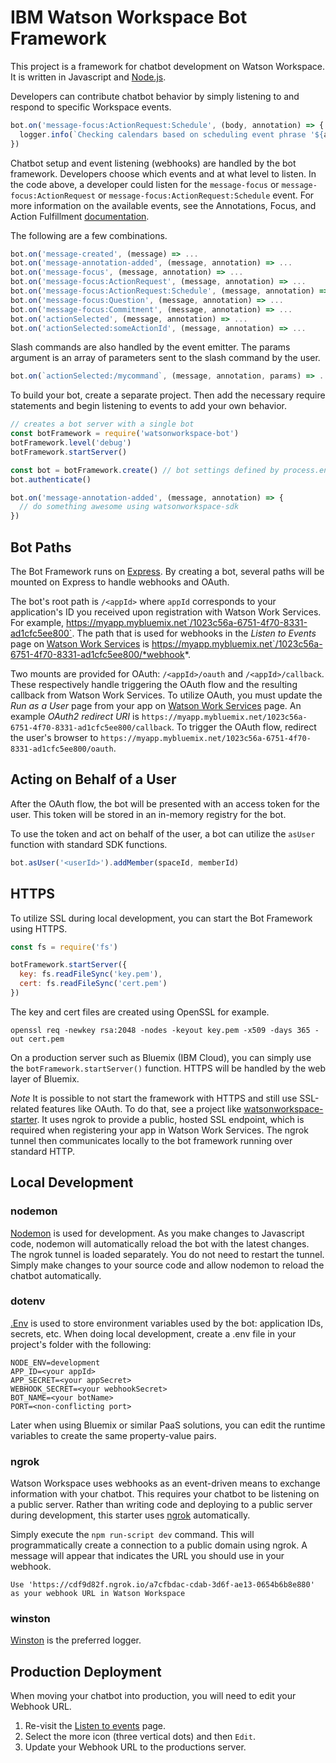 # IBM Watson Workspace Bot Framework

This project is a framework for chatbot development on Watson Workspace. It is written in Javascript and [Node.js](https://nodejs.org).

Developers can contribute chatbot behavior by simply listening to and respond to specific Workspace events.

```javascript
bot.on('message-focus:ActionRequest:Schedule', (body, annotation) => {
  logger.info(`Checking calendars based on scheduling event phrase '${annotation.phrase}'`)
})
```

Chatbot setup and event listening (webhooks) are handled by the bot framework. Developers choose which events and at what level to listen. In the code above, a developer could listen for the `message-focus` or `message-focus:ActionRequest` or `message-focus:ActionRequest:Schedule` event. For more information on the available events, see the Annotations, Focus, and Action Fulfillment [documentation](https://workspace.ibm.com/developer/docs).

The following are a few combinations.
```javascript
bot.on('message-created', (message) => ...
bot.on('message-annotation-added', (message, annotation) => ...
bot.on('message-focus', (message, annotation) => ...
bot.on('message-focus:ActionRequest', (message, annotation) => ...
bot.on('message-focus:ActionRequest:Schedule', (message, annotation) => ...
bot.on('message-focus:Question', (message, annotation) => ...
bot.on('message-focus:Commitment', (message, annotation) => ...
bot.on('actionSelected', (message, annotation) => ...
bot.on('actionSelected:someActionId', (message, annotation) => ...
```

Slash commands are also handled by the event emitter. The params argument is an array of parameters sent to the slash command by the user.
```javascript
bot.on(`actionSelected:/mycommand`, (message, annotation, params) => ...
```


To build your bot, create a separate project. Then add the necessary require statements and begin listening to events to add your own behavior.

```javascript
// creates a bot server with a single bot
const botFramework = require('watsonworkspace-bot')
botFramework.level('debug')
botFramework.startServer()

const bot = botFramework.create() // bot settings defined by process.env
bot.authenticate()

bot.on('message-annotation-added', (message, annotation) => {
  // do something awesome using watsonworkspace-sdk
})
```

## Bot Paths
The Bot Framework runs on [Express](http://expressjs.com). By creating a bot, several paths will be mounted on Express to handle webhooks and OAuth.

The bot's root path is `/<appId>` where `appId` corresponds to your application's ID you received upon registration with Watson Work Services. For example, https://myapp.mybluemix.net`/1023c56a-6751-4f70-8331-ad1cfc5ee800`. The path that is used for webhooks in the *Listen to Events* page on [Watson Work Services](https://developer.watsonwork.ibm.com/apps) is https://myapp.mybluemix.net`/1023c56a-6751-4f70-8331-ad1cfc5ee800/*webhook*.

Two mounts are provided for OAuth: `/<appId>/oauth` and `/<appId>/callback`. These respectively handle triggering the OAuth flow and the resulting callback from Watson Work Services. To utilize OAuth, you must update the *Run as a User* page from your app on [Watson Work Services](https://developer.watsonwork.ibm.com/apps) page. An example *OAuth2 redirect URI* is `https://myapp.mybluemix.net/1023c56a-6751-4f70-8331-ad1cfc5ee800/callback`. To trigger the OAuth flow, redirect the user's browser to `https://myapp.mybluemix.net/1023c56a-6751-4f70-8331-ad1cfc5ee800/oauth`.

## Acting on Behalf of a User
After the OAuth flow, the bot will be presented with an access token for the user. This token will be stored in an in-memory registry for the bot.

To use the token and act on behalf of the user, a bot can utilize the `asUser` function with standard SDK functions.

```javascript
bot.asUser('<userId>').addMember(spaceId, memberId)
```

## HTTPS
To utilize SSL during local development, you can start the Bot Framework using HTTPS.

```javascript
const fs = require('fs')

botFramework.startServer({
  key: fs.readFileSync('key.pem'),
  cert: fs.readFileSync('cert.pem')
})
```

The key and cert files are created using OpenSSL for example.

```
openssl req -newkey rsa:2048 -nodes -keyout key.pem -x509 -days 365 -out cert.pem
```

On a production server such as Bluemix (IBM Cloud), you can simply use the `botFramework.startServer()` function.  HTTPS will be handled by the web layer of Bluemix.

*Note* It is possible to not start the framework with HTTPS and still use SSL-related features like OAuth. 
To do that, see a project like [watsonworkspace-starter](https://github.com/van-ibm/watsonworkspace-starter). It uses ngrok to provide a public, hosted SSL endpoint, which is required when registering your app in Watson Work Services. 
The ngrok tunnel then communicates locally to the bot framework running over standard HTTP.

## Local Development
### nodemon

[Nodemon](https://github.com/remy/nodemon) is used for development. As you make changes to Javascript code, nodemon will automatically reload the bot with the latest changes. The ngrok tunnel is loaded separately. You do not need to restart the tunnel. Simply make changes to your source code and allow nodemon to reload the chatbot automatically.

### dotenv
[.Env](https://www.npmjs.com/package/dotenv) is used to store environment variables used by the bot: application IDs, secrets, etc. When doing local development, create a .env file in your project's folder with the following:

```
NODE_ENV=development
APP_ID=<your appId>
APP_SECRET=<your appSecret>
WEBHOOK_SECRET=<your webhookSecret>
BOT_NAME=<your botName>
PORT=<non-conflicting port>
```

Later when using Bluemix or similar PaaS solutions, you can edit the runtime variables to create the same property-value pairs.

### ngrok

Watson Workspace uses webhooks as an event-driven means to exchange information with your chatbot. This requires your chatbot to be listening on a public server. Rather than writing code and deploying to a public server during development, this starter uses [ngrok](https://ngrok.com/) automatically.

Simply execute the `npm run-script dev` command. This will programmatically create a connection to a public domain using ngrok. A message will appear that indicates the URL you should use in your webhook.

```
Use 'https://cdf9d82f.ngrok.io/a7cfbdac-cdab-3d6f-ae13-0654b6b8e880' as your webhook URL in Watson Workspace
```

### winston

[Winston](https://github.com/winstonjs/winston) is the preferred logger.

## Production Deployment

When moving your chatbot into production, you will need to edit your Webhook URL.

1. Re-visit the [Listen to events](https://workspace.ibm.com/developer/apps/dashboard/webhooks) page.
2. Select the more icon (three vertical dots) and then `Edit`.
3. Update your Webhook URL to the productions server.
